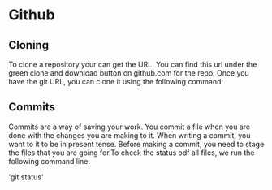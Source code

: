 # Github

## Cloning

To clone a repository your can get the URL. You can find this url under the green clone and download button on github.com for the repo. Once you have the git URL, you can clone it using the following command: 

## Commits 

Commits are a way of saving your work. You commit a file when you are done with the changes you are making to it. When writing a commit, you want to it to be in present tense. Before making a commit, you need to stage the files that you are going for.To check the status odf all files, we run the following command line:

'git status'
  
